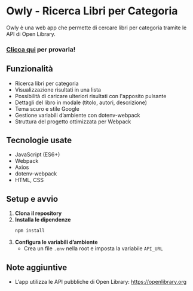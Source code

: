 # Owly - Ricerca Libri per Categoria

Owly è una web app che permette di cercare libri per categoria tramite le API di Open Library. 

### [Clicca qui](https://esempio.com) per provarla!

## Funzionalità

- Ricerca libri per categoria
- Visualizzazione risultati in una lista 
- Possibilità di caricare ulteriori risultati con l'apposito pulsante
- Dettagli del libro in modale (titolo, autori, descrizione)
- Tema scuro e stile Google
- Gestione variabili d’ambiente con dotenv-webpack
- Struttura del progetto ottimizzata per Webpack

## Tecnologie usate

- JavaScript (ES6+)
- Webpack
- Axios
- dotenv-webpack
- HTML, CSS

## Setup e avvio

1. **Clona il repository**
2. **Installa le dipendenze**
   ```sh
   npm install
   ```
3. **Configura le variabili d’ambiente**
   - Crea un file `.env` nella root e imposta la variabile `API_URL` 

## Note aggiuntive
- L’app utilizza le API pubbliche di Open Library: https://openlibrary.org

